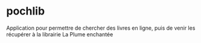 # pochlib
Application pour permettre de chercher des livres en ligne, puis de venir les récupérer à la librairie La Plume enchantée
